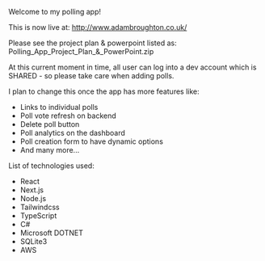 Welcome to my polling app! 

This is now live at: http://www.adambroughton.co.uk/


Please see the project plan & powerpoint listed as: Polling_App_Project_Plan_&_PowerPoint.zip


At this current moment in time, all user can log into a dev account which is SHARED - so please take care when adding polls. 

I plan to change this once the app has more features like:
* Links to individual polls
* Poll vote refresh on backend
* Delete poll button
* Poll analytics on the dashboard
* Poll creation form to have dynamic options
* And many more...
  

List of technologies used:
* React
* Next.js
* Node.js
* Tailwindcss
* TypeScript
* C#
* Microsoft DOTNET
* SQLite3
* AWS
